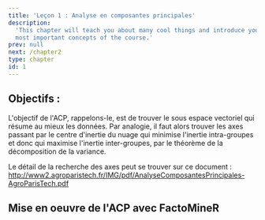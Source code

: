 ```yaml
---
title: 'Leçon 1 : Analyse en composantes principales'
description:
  'This chapter will teach you about many cool things and introduce you to the
  most important concepts of the course.'
prev: null
next: /chapter2
type: chapter
id: 1
---
```


<exercise id="1" title="Introduction" type="slides">

<slides source="chapter1_01_introduction">
</slides>

</exercise>

<exercise id="2" title="Formalisation" type="slides">

<slides source="chapter1_02_formalisation">
</slides>

</exercise>

<exercise id="3" title="Mise en oeuvre de l'ACP">

## Objectifs : 

L'objectif de l'ACP, rappelons-le, est de trouver le sous espace vectoriel qui résume au mieux les données. Par analogie, il faut alors trouver les axes passant par le centre d'inertie du nuage qui minimise l'inertie intra-groupes et donc qui maximise l'inertie inter-groupes, par le théorème de la décomposition de la variance.

Le détail de la recherche des axes peut se trouver sur ce document : http://www2.agroparistech.fr/IMG/pdf/AnalyseComposantesPrincipales-AgroParisTech.pdf

## Mise en oeuvre de l'ACP avec FactoMineR


</exercise>






